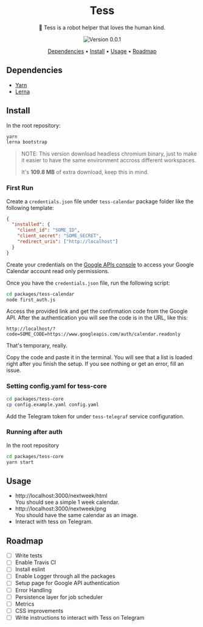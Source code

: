 <h1 align="center">Tess</h1>

<p align="center">
  🤖 Tess is a robot helper that loves the human kind.
</p>

<p align="center">
  <img src="https://img.shields.io/badge/version-0.0.1-blue.svg" alt="Version 0.0.1">
</p>

<p align="center">
  <a href="#dependencies">Dependencies</a> •
  <a href="#install">Install</a> •
  <a href="#usage">Usage</a> •
  <a href="#roadmap">Roadmap</a>
</p>

## Dependencies

- [Yarn](https://yarnpkg.com/pt-BR/)
- [Lerna](https://lerna.js.org/)

## Install

In the root repository:
``` sh
yarn
lerna bootstrap
```

> NOTE: This version download headless chromium binary, just to make it easier to have the same environment accross different workspaces.
>
> It's **109.8 MB** of extra download, keep this in mind.

### First Run

Create a `credentials.json` file under `tess-calendar` package folder like the following template:
``` json
{
  "installed": {
    "client_id": "SOME_ID",
    "client_secret": "SOME_SECRET",
    "redirect_uris": ["http://localhost"]
  }
}
```

Create your credentials on the [Google APIs console](https://console.developers.google.com/) to access your Google Calendar account read only permissions.

Once you have the `credentials.json` file, run the following script:
``` sh
cd packages/tess-calendar
node first_auth.js
```

Access the provided link and get the confirmation code from the Google API. After the authentication you will see the code is in the URL, like this:
```
http://localhost/?code=SOME_CODE=https://www.googleapis.com/auth/calendar.readonly
```

That's temporary, really.

Copy the code and paste it in the terminal. You will see that a list is loaded right after you finish the setup. If you see nothing or get an error, fill an issue.

### Setting config.yaml for tess-core
``` sh
cd packages/tess-core
cp config.example.yaml config.yaml
```

Add the Telegram token for under `tess-telegraf` service configuration.

### Running after auth

In the root repository
``` sh
cd packages/tess-core
yarn start
```

## Usage

- http://localhost:3000/nextweek/html  
You should see a simple 1 week calendar.
- http://localhost:3000/nextweek/png  
You should have the same calendar as an image.
- Interact with tess on Telegram.

## Roadmap

- [ ] Write tests
- [ ] Enable Travis CI
- [ ] Install eslint
- [ ] Enable Logger through all the packages
- [ ] Setup page for Google API authentication
- [ ] Error Handling
- [ ] Persistence layer for job scheduler
- [ ] Metrics
- [ ] CSS improvements
- [ ] Write instructions to interact with Tess on Telegram
